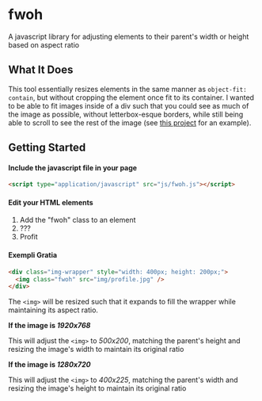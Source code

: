 # fwoh
A javascript library for adjusting elements to their parent's width or height based on aspect ratio

## What It Does

This tool essentially resizes elements in the same manner as `object-fit: contain`, but without cropping the element once fit to its container. I wanted to be able to fit images inside of a div such that you could see as much of the image as possible, without letterbox-esque borders, while still being able to scroll to see the rest of the image (see [this project](https://shitchell.github.io/sm-viewer/) for an example).

## Getting Started

#### Include the javascript file in your page

```html
<script type="application/javascript" src="js/fwoh.js"></script>
```

#### Edit your HTML elements

1. Add the "fwoh" class to an element
2. ???
3. Profit

#### Exempli Gratia

```html
<div class="img-wrapper" style="width: 400px; height: 200px;">
  <img class="fwoh" src="img/profile.jpg" />
</div>
```

The `<img>` will be resized such that it expands to fill the wrapper while maintaining its aspect ratio.

**If the image is _1920x768_**

This will adjust the `<img>` to *500x200*, matching the parent's height and resizing the image's width to maintain its original ratio

**If the image is _1280x720_**

This will adjust the `<img>` to *400x225*, matching the parent's width and resizing the image's height to maintain its original ratio
